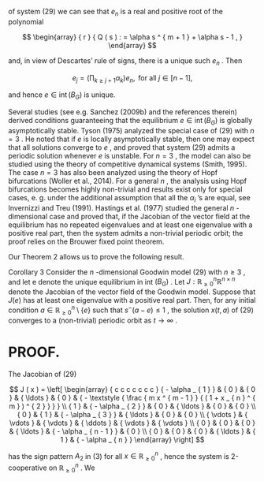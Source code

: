 of system (29) we can see that $e _ { n }$ is a real and positive root of the polynomial  

$$
\begin{array} { r } { Q ( s ) : = \alpha s ^ { m + 1 } + \alpha s - 1 , } \end{array}
$$  

and, in view of Descartes’ rule of signs, there is a unique such $e _ { n }$ . Then  

$$
e _ { j } = \left( \prod _ { k \geq j + 1 } \alpha _ { k } \right) e _ { n } , { \mathrm { ~ f o r ~ a l l ~ } } j \in [ n - 1 ] ,
$$  

and hence $e \in \operatorname { i n t } \left( B _ { G } \right)$ is unique.  

Several studies (see e.g. Sanchez (2009b) and the references therein) derived conditions guaranteeing that the equilibrium $e \in \operatorname { i n t } \left( B _ { G } \right)$ is globally asymptotically stable. Tyson (1975) analyzed the special case of (29) with $n = 3$ . He noted that if $e$ is locally asymptotically stable, then one may expect that all solutions converge to $e$ , and proved that system (29) admits a periodic solution whenever $e$ is unstable. For $n = 3$ , the model can also be studied using the theory of competitive dynamical systems (Smith, 1995). The case $n = 3$ has also been analyzed using the theory of Hopf bifurcations (Woller et al., 2014). For a general $n$ , the analysis using Hopf bifurcations becomes highly non-trivial and results exist only for special cases, e. g. under the additional assumption that all the $\alpha _ { i }$ ’s are equal, see Invernizzi and Treu (1991). Hastings et al. (1977) studied the general $n$ -dimensional case and proved that, if the Jacobian of the vector field at the equilibrium has no repeated eigenvalues and at least one eigenvalue with a positive real part, then the system admits a non-trivial periodic orbit; the proof relies on the Brouwer fixed point theorem.  

Our Theorem 2 allows us to prove the following result.  

Corollary 3 Consider the $n$ -dimensional Goodwin model (29) with $n \geq 3$ , and let e denote the unique equilibrium in int $( B _ { G } )$ . Let $J : \mathbb { R } _ { \geq 0 } ^ { n }  \mathbb { R } ^ { n \times n }$ denote the Jacobian of the vector field of the Goodwin model. Suppose that $J ( e )$ has at least one eigenvalue with a positive real part. Then, for any initial condition $a \in \mathbb { R } _ { \geq 0 } ^ { n } \setminus \{ e \}$ such that $s ^ { - } ( a - e ) \leq 1$ , the solution $x ( t , a )$ of (29) converges to a (non-trivial) periodic orbit as $t \to \infty$ .  

# PROOF.  

The Jacobian of (29)  

$$
J ( x ) = \left[ \begin{array} { c c c c c c c } { - \alpha _ { 1 } } & { 0 } & { 0 } & { \ldots } & { 0 } & { - \textstyle { \frac { m x ^ { m - 1 } } { ( 1 + x _ { n } ^ { m } ) ^ { 2 } } } } \\ { 1 } & { - \alpha _ { 2 } } & { 0 } & { \ldots } & { 0 } & { 0 } \\ { 0 } & { 1 } & { - \alpha _ { 3 } } & { \ldots } & { 0 } & { 0 } \\ { \vdots } & { \vdots } & { \vdots } & { \ddots } & { \vdots } & { \vdots } \\ { 0 } & { 0 } & { 0 } & { \ldots } & { - \alpha _ { n - 1 } } & { 0 } \\ { 0 } & { 0 } & { 0 } & { \ldots } & { 1 } & { - \alpha _ { n } } \end{array} \right]
$$  

has the sign pattern $A _ { 2 }$ in (3) for all $x \in \mathbb { R } _ { \geq 0 } ^ { n }$ , hence the system is 2-cooperative on $\mathbb { R } _ { \geq 0 } ^ { n }$ . We  